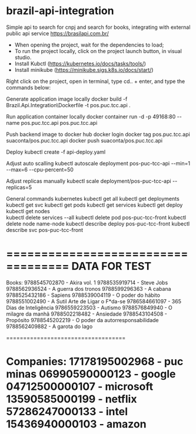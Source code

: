 # brazil-api-integration

Simple api to search for cnpj and search for books, integrating with external public api service https://brasilapi.com.br/

- When opening the project, wait for the dependencies to load;
- To run the project locally, click on the project launch button, in visual studio.
- Install Kubctl (https://kubernetes.io/docs/tasks/tools/)
- Install minikube (https://minikube.sigs.k8s.io/docs/start/)

Right click on the project, open in terminal, type cd.. + enter, and type the commands below:

Generate application image locally
    docker build -f Brazil.Api.Integration\Dockerfile -t pos.puc.tcc.api .

Run application container locally
    docker container run -d -p 49168:80 --name pos.puc.tcc.api pos.puc.tcc.api

Push backend image to docker hub
	docker login
	docker tag pos.puc.tcc.api suaconta/pos.puc.tcc.api
	docker push suaconta/pos.puc.tcc.api

Deploy
	kubectl create -f api-deploy.yaml
	
Adjust auto scalling
	kubectl autoscale deployment pos-puc-tcc-api --min=1 --max=6 --cpu-percent=50
	
Adjust replicas manually
	kubectl scale deployment/pos-puc-tcc-api --replicas=5

General commands kubernetes
	kubectl get all
	kubectl get deployments
	kubectl get svc
	kubectl get pods
	kubectl get services
	kubectl get deploy
	kubectl get nodes		
	kubectl delete services --all
	kubectl delete pod pos-puc-tcc-front
	kubectl delete node name-node
	kubectl describe deploy pos-puc-tcc-front
	kubectl describe svc pos-puc-tcc-front

===================================
	    DATA FOR TEST
===================================
Books: 
9788545702870 - Akira vol. 1
9788535919714 - Steve Jobs
9788562936524 - A guerra dos tronos
9788599296363 - A cabana
9788525432186 - Sapiens
9788539004119 - O poder do hábito
9788551002490 - A Sutil Arte de Ligar o F*da-se
9786584661097 - 365 Dias de Inteligência
9786559223503 - Autismo
9788576849940 - O milagre da manhã 
9788502218482 - Ansiedade
9788543104508 - Propósito
9788545202219 - O poder da autorresponsabilidade 
9788562409882 - A garota do lago

===================================

Companies:
17178195002968 - puc minas
06990590000123 - google
04712500000107 - microsoft
13590585000199 - netflix
57286247000133 - intel
15436940000103 - amazon
===================================